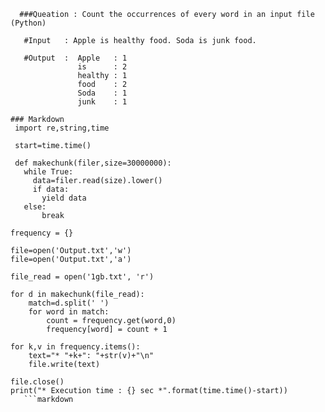 
      ###Queation : Count the occurrences of every word in an input file (Python) 
        
       #Input   : Apple is healthy food. Soda is junk food.
        
       #Output  :  Apple   : 1
                   is      : 2
                   healthy : 1
                   food    : 2
                   Soda    : 1
                   junk    : 1
   
    ### Markdown
     import re,string,time

     start=time.time()

     def makechunk(filer,size=30000000):
       while True:
         data=filer.read(size).lower()
         if data:
           yield data
       else:
           break
       
    frequency = {}

    file=open('Output.txt','w')
    file=open('Output.txt','a')

    file_read = open('1gb.txt', 'r')

    for d in makechunk(file_read):
        match=d.split(' ')
        for word in match:
            count = frequency.get(word,0)
            frequency[word] = count + 1
   
    for k,v in frequency.items():
        text="* "+k+": "+str(v)+"\n"
        file.write(text)
   
    file.close()
    print("* Execution time : {} sec *".format(time.time()-start))
       ```markdown
     
